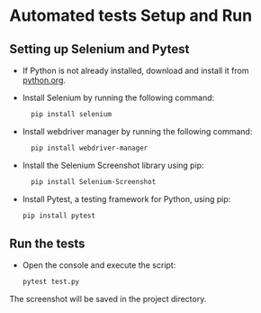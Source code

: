
# Automated tests Setup and Run

## Setting up Selenium and Pytest

- If Python is not already installed, download and install it from [python.org](https://www.python.org/downloads/).

- Install Selenium by running the following command:
  ```bash
    pip install selenium  

- Install webdriver manager by running the following command:
  ```bash
    pip install webdriver-manager   

- Install the Selenium Screenshot library using pip:
  ```bash
    pip install Selenium-Screenshot

- Install Pytest, a testing framework for Python, using pip:
  ```bash
  pip install pytest

## Run the tests

- Open the console and execute the script:
  ```bash
  pytest test.py

The screenshot will be saved in the project directory.